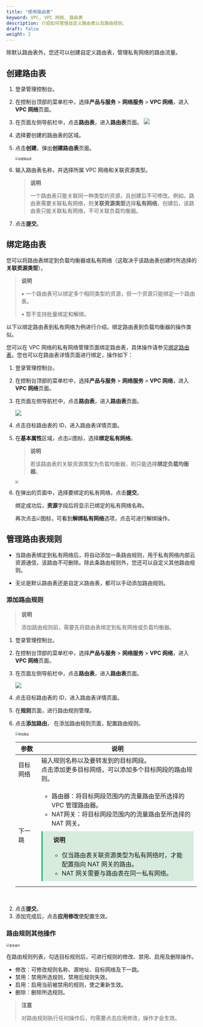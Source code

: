 ```yaml
---
title: "使用路由表"
keyword: VPC, VPC 网络, 路由表
description: 介绍如何管理自定义路由表以及路由规则。
draft: false
weight: 2
---
```


除默认路由表外，您还可以创建自定义路由表，管理私有网络的路由流量。

## 创建路由表

1. 登录管理控制台。

2. 在控制台顶部的菜单栏中，选择**产品与服务** > **网络服务** > **VPC 网络**，进入**VPC 网络**页面。

3. 在页面左侧导航栏中，点击**路由表**，进入**路由表**页面。
   <img src="../../../_images/504002_routetable_page.png" />

4. 选择要创建的路由表的区域。

5. 点击**创建**，弹出**创建路由表**页面。

   <img src="../../../_images/504002_create_routetable.png" alt="创建路由表" style="zoom:50%;" />

6. 输入路由表名称，并选择所属 VPC 网络和关联资源类型。

   > **说明**
   >
   > 一个路由表只能关联同一种类型的资源，且创建后不可修改。例如，路由表需要关联私有网络，则**关联资源类型**选择**私有网络**，创建后，该路由表只能关联私有网络，不可关联负载均衡器。

7. 点击**提交**。

## 绑定路由表

您可以将路由表绑定到负载均衡器或私有网络（这取决于该路由表创建时所选择的**关联资源类型**）。

> **说明**
>
> ▪︎ 一个路由表可以绑定多个相同类型的资源，但一个资源只能绑定一个路由表。
>
> ▪︎ 暂不支持批量绑定和解绑。

以下以绑定路由表到私有网络为例进行介绍，绑定路由表到负载均衡器的操作类似。

您可以在 VPC 网络的私有网络管理页面绑定路由表，具体操作请参见[绑定路由表](../../vxnet/30_bind_route/)。您也可以在路由表详情页面进行绑定，操作如下：

1. 登录管理控制台。

2. 在控制台顶部的菜单栏中，选择**产品与服务** > **网络服务** > **VPC 网络**，进入**VPC 网络**页面。

3. 在页面左侧导航栏中，点击**路由表**，进入**路由表**页面。

   <img src="../../../_images/504002_routetable_page.png" />

4. 点击目标路由表的 ID，进入路由表详情页面。

5. 在**基本属性**区域，点击<img src="../../../_images/function_icon.png" style="zoom:70%;" />图标，选择**绑定私有网络**。

   >**说明**
   >
   >若该路由表的关联资源类型为负载均衡器，则只能选择**绑定负载均衡器**。

   <img src="../../../_images/504002_bind_vxnet.png" style="zoom:50%;" />

6. 在弹出的页面中，选择要绑定的私有网络，点击**提交**。

   绑定成功后，**资源**字段后将显示已绑定的私有网络名称。

   再次点击<img src="../../../_images/function_icon.png" style="zoom:70%;" />图标，可看到**解绑私有网络**选项，点击可进行解绑操作。

## 管理路由表规则

- 当路由表绑定到私有网络后，将自动添加一条路由规则，用于私有网络内部云资源通信，该路由不可删除。除此条路由规则外，您还可以自定义其他路由规则。

- 无论是默认路由表还是自定义路由表，都可以手动添加路由规则。

### 添加路由规则

> **说明**
>
> 添加路由规则前，需要先将路由表绑定到私有网络或负载均衡器。

1. 登录管理控制台。

2. 在控制台顶部的菜单栏中，选择**产品与服务** > **网络服务** > **VPC 网络**，进入**VPC 网络**页面。

3. 在页面左侧导航栏中，点击**路由表**，进入**路由表**页面。

   <img src="../../../_images/504002_routetable_page.png" />

4. 点击目标路由表的 ID，进入路由表详情页面。

5. 在**规则**页面，进行路由规则管理。

6. 点击**添加路由**， 在添加路由规则页面，配置路由规则。

   <img src="../../../_images/5040_add_route_rules.png" alt="添加路由" style="zoom:50%;" />

   | 参数     | 说明                                                         |
   | -------- | ------------------------------------------------------------ |
   | 目标网络 | 输入规则名称以及要转发到的目标网段。</br>点击添加更多目标网络，可以添加多个目标网段的路由规则。 |
   | 下一跳   | <ul><li>路由器：将目标网段范围内的流量路由至所选择的 VPC 管理路由器。</li><li>NAT网关：将目标网段范围内的流量路由至所选择的 NAT 网关。</li></ul><div style="background-color: #D8ECDE; padding: 10px 24px; margin: 10px 0; border-left: 3px solid #00a971;"><b> 说明</b><br/><ul><li>仅当路由表关联资源类型为私有网络时，才能配置指向 NAT 网关的路由。</li><li>NAT 网关需要与路由表在同一私有网络。</li></ul></div> |

​	

2. 点击**提交**。
3. 添加完成后，点击**应用修改**使配置生效。

### 路由规则其他操作

<img src="../../../_images/5040_route_rules_function.png" alt="更多操作" style="zoom:50%;" />

在路由规则列表，勾选目标规则后，可进行规则的修改、禁用、启用及删除操作。

- 修改：可修改规则名称、源地址、目标网络及下一跳。
- 禁用：禁用所选规则，禁用后规则失效。
- 启用：启用当前被禁用的规则，使之重新生效。
- 删除：删除所选规则。

> **注意**
>
> 对路由规则执行任何操作后，均需要点击应用修改，操作才会生效。



